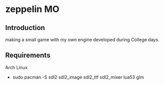 # zeppelin MO

## Introduction

making a small game with my own engine developed during College days.

## Requirements

Arch Linux  
- sudo pacman -S sdl2 sdl2_image sdl2_ttf sdl2_mixer lua53 glm